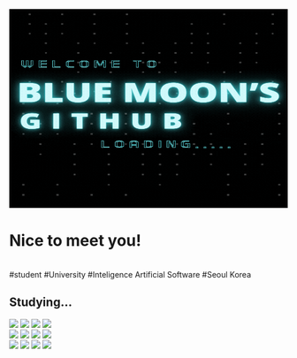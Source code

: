 <div align="center">
  <img src="https://github.com/bluemoon-17/bluemoon-17/blob/main/image/Welcome%20to.gif" width='1080' height='360'/>
</div>

<h1>Nice to meet you!</h1><br>
#student #University #Inteligence Artificial Software #Seoul Korea<br>

<h2>Studying...</h2>
<span><img src="https://img.shields.io/badge/C-8000FF?style=flat-square&logo=C&logoColor=white"/></span>
<span><img src="https://img.shields.io/badge/Python-FFBF00?style=flat-square&logo=Python&logoColor=white"/></span>
<span><img src="https://img.shields.io/badge/HTML5-0101DF?style=flat-square&logo=HTML5&logoColor=white"/></span>
<span><img src="https://img.shields.io/badge/css3-380B61?style=flat-square&logo=css3&logoColor=white"/></span>
<br>
<span><img src="https://img.shields.io/badge/JAVA-FF0000?style=flat-square&logo=JAVA&logoColor=white"/></span>
<span><img src="https://img.shields.io/badge/DataB-8000FF?style=flat-square&logo=DataB&logoColor=white"/></span>
<span><img src="https://img.shields.io/badge/DataA-FF8000?style=flat-square&logo=DataB&logoColor=white"/></span>
<span><img src="https://img.shields.io/badge/JSP-FF8000?style=flat-square&logo=JSP&logoColor=white"/></span>
<br>
<span><img src="https://img.shields.io/badge/3D-FF0000?style=flat-square&logo=3d&logoColor=white"/></span>
<span><img src="https://img.shields.io/badge/PhotoGraph-8000FF?style=flat-square&logo=PhotoGraph&logoColor=white"/></span>
<span><img src="https://img.shields.io/badge/UIUX-01DF74?style=flat-square&logo=UIUX&logoColor=white"/></span>
<span><img src="https://img.shields.io/badge/PhotoShop-0000FF?style=flat-square&logo=PhotoShop&logoColor=white"/></span>
<br>
